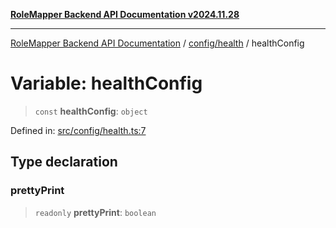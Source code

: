 [**RoleMapper Backend API Documentation v2024.11.28**](../../../README.md)

***

[RoleMapper Backend API Documentation](../../../modules.md) / [config/health](../README.md) / healthConfig

# Variable: healthConfig

> `const` **healthConfig**: `object`

Defined in: [src/config/health.ts:7](https://github.com/FlowCraft-AG/RoleMapper/blob/0866b6f41cea733d4aaa92f0b3af0d2c56ad4eea/backend/src/config/health.ts#L7)

## Type declaration

### prettyPrint

> `readonly` **prettyPrint**: `boolean`
